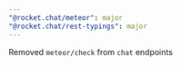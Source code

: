 ```yaml
---
"@rocket.chat/meteor": major
"@rocket.chat/rest-typings": major
---
```


Removed `meteor/check` from `chat` endpoints

